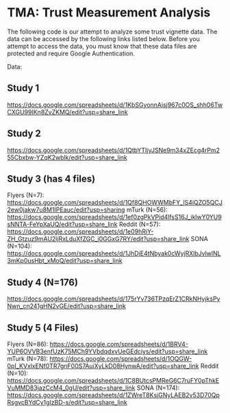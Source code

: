 # TMA:  Trust Measurement Analysis

The following code is our attempt to analyze some trust vignette data.  The data can be accessed by the following links listed below.  Before you attempt to access the data, you must know that these data files are protected and require Google Authentication.  

Data:

## Study 1  
https://docs.google.com/spreadsheets/d/1KbSGyonnAisj967c0OS_shh06TwCXGU99IKn8ZvZKMQ/edit?usp=share_link

## Study 2  
https://docs.google.com/spreadsheets/d/1QtbYTIjyJSNe9m34xZEcg4rPm255Cbxbw-YZqK2wblk/edit?usp=share_link

## Study 3 (has 4 files)
Flyers (N=7): https://docs.google.com/spreadsheets/d/1Qf8QHOWWMbFY_lS4iQZO5QCJ2ew0jakw7u8M1IPEauc/edit?usp=sharing
mTurk (N=56): https://docs.google.com/spreadsheets/d/1ef0zgPkVPid4lfsS16J_iklwY0YU9sNNTA-FeYpXaUQ/edit?usp=share_link
Reddit (N=57): https://docs.google.com/spreadsheets/d/1e09hRiY-ZH_Gtzuz9mAU2ljRxLduXfZGC_i0GGxG7RY/edit?usp=share_link
SONA (N=104): https://docs.google.com/spreadsheets/d/1JhDjE4tNbyak0cWyjRXlbJvlwlNL3mKp0usHbt_xMoQ/edit?usp=share_link

## Study 4 (N=176)
https://docs.google.com/spreadsheets/d/175rYv736TPzqErZ1CRkNHyjksPyNwn_cn241gHN2vGE/edit?usp=share_link

## Study 5 (4 Files)
Flyers (N=86): https://docs.google.com/spreadsheets/d/1BRV4-YUP6OVVB3enfUzK75MCh9YVbdqdxvUeGEdciys/edit?usp=share_link
mTurk (N=78): https://docs.google.com/spreadsheets/d/1OQGW-0pI_KVxlxENf0TR7gnF00S7AuiXyLkD08HynwA/edit?usp=share_link
Reddit (N=10): https://docs.google.com/spreadsheets/d/1C8BUtcsPMReG6C7ruFY0pThkEVuMMD83jazCcM4_0gU/edit?usp=share_link
SONA (N=174): https://docs.google.com/spreadsheets/d/1ZWreT8KsiGNyLAEB2v53D70QpRsgvcBYdCy1gIzBD-s/edit?usp=share_link

